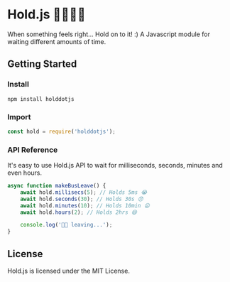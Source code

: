 # Hold.js 🚌🏃🏻‍♂️
When something feels right... Hold on to it! :)
A Javascript module for waiting different amounts of time.

## Getting Started
### Install
```shell
npm install holddotjs
```
### Import
```javascript
const hold = require('holddotjs');
```
### API Reference
It's easy to use Hold.js API to wait for milliseconds, seconds, minutes and even hours.
```javascript
async function makeBusLeave() {
    await hold.millisecs(5); // Holds 5ms 😭
    await hold.seconds(30); // Holds 30s 😞
    await hold.minutes(10); // Holds 10min 😦
    await hold.hours(2); // Holds 2hrs 😄

    console.log('🚌💨 leaving...');
}
```
## License
Hold.js is licensed under the MIT License.